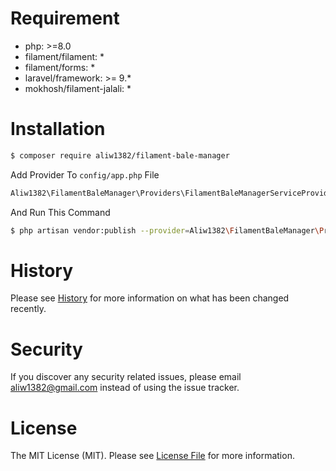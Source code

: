 # Requirement

* php: >=8.0
* filament/filament: *
* filament/forms: *
* laravel/framework: >= 9.*
* mokhosh/filament-jalali: *

# Installation

```bash
$ composer require aliw1382/filament-bale-manager
```

Add Provider To `config/app.php` File

```php
Aliw1382\FilamentBaleManager\Providers\FilamentBaleManagerServiceProvider::class,
```

And Run This Command

```bash
$ php artisan vendor:publish --provider=Aliw1382\FilamentBaleManager\Providers\FilamentBaleManagerServiceProvider
```


# History

Please see [History](history.md) for more information on what has been changed recently.


# Security

If you discover any security related issues, please email aliw1382@gmail.com instead of using the issue tracker.

# License

The MIT License (MIT). Please see [License File](LICENSE) for more information.
